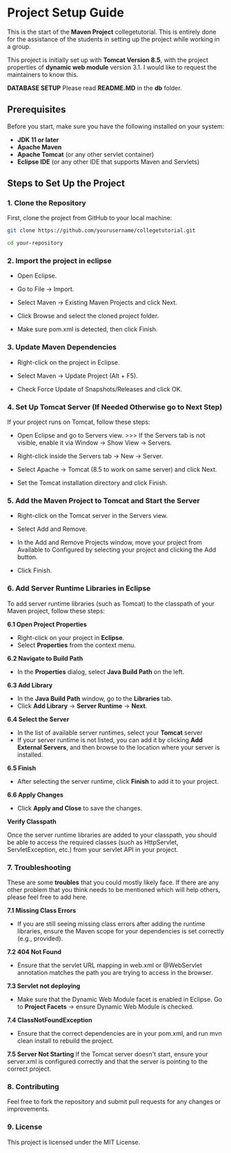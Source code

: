 # Project Setup Guide

This is the start of the **Maven Project** collegetutorial. This is entirely done for the assistance of the students in setting up the project while working in a group.

This project is initially set up with **Tomcat Version 8.5**, with the project properties of **dynamic web module** version 3.1. I would like to request the maintainers to know this. 

**DATABASE SETUP** Please read **README.MD** in the **db** folder.

## Prerequisites
Before you start, make sure you have the following installed on your system:
- **JDK 11 or later**
- **Apache Maven**
- **Apache Tomcat** (or any other servlet container)
- **Eclipse IDE** (or any other IDE that supports Maven and Servlets)

## Steps to Set Up the Project

### 1. Clone the Repository

First, clone the project from GitHub to your local machine:

```bash
git clone https://github.com/yourusername/collegetutorial.git

cd your-repository
```
### 2. Import the project in eclipse

- Open Eclipse.

- Go to File → Import.

- Select Maven → Existing Maven Projects and click Next.

- Click Browse and select the cloned project folder.

- Make sure pom.xml is detected, then click Finish.

### 3. Update Maven Dependencies

- Right-click on the project in Eclipse.

- Select Maven → Update Project (Alt + F5).

- Check Force Update of Snapshots/Releases and click OK.

### 4. Set Up Tomcat Server (If Needed Otherwise go to Next Step)

If your project runs on Tomcat, follow these steps:

- Open Eclipse and go to Servers view. >>> If the Servers tab is not visible, enable it via Window → Show View → Servers.

- Right-click inside the Servers tab → New → Server.

- Select Apache → Tomcat (8.5 to work on same server) and click Next.

- Set the Tomcat installation directory and click Finish.

### 5. Add the Maven Project to Tomcat and Start the Server

- Right-click on the Tomcat server in the Servers view.

- Select Add and Remove.

- In the Add and Remove Projects window, move your project from Available to Configured by selecting your project and clicking the Add button.

- Click Finish.

### 6. Add Server Runtime Libraries in Eclipse

To add server runtime libraries (such as Tomcat) to the classpath of your Maven project, follow these steps:

**6.1 Open Project Properties**
- Right-click on your project in **Eclipse**.
- Select **Properties** from the context menu.

**6.2 Navigate to Build Path**
- In the **Properties** dialog, select **Java Build Path** on the left.

**6.3 Add Library**
- In the **Java Build Path** window, go to the **Libraries** tab.
- Click **Add Library** → **Server Runtime** → **Next**.

**6.4 Select the Server**
- In the list of available server runtimes, select your **Tomcat** server
- If your server runtime is not listed, you can add it by clicking **Add External Servers**, and then browse to the location where your server is installed.

**6.5 Finish**
- After selecting the server runtime, click **Finish** to add it to your project.

**6.6 Apply Changes**
- Click **Apply and Close** to save the changes.

**Verify Classpath**

Once the server runtime libraries are added to your classpath, you should be able to access the required classes (such as HttpServlet, ServletException, etc.) from your servlet API in your project.

### 7. Troubleshooting

These are some **troubles** that you could mostly likely face. If there are any other problem that you think needs to be mentioned which will help others, please feel free to add here.

**7.1 Missing Class Errors**
- If you are still seeing missing class errors after adding the runtime libraries, ensure the Maven scope for your dependencies is set correctly (e.g., provided).

**7.2 404 Not Found**
- Ensure that the servlet URL mapping in web.xml or @WebServlet annotation matches the path you are trying to access in the browser.

**7.3 Servlet not deploying**
- Make sure that the Dynamic Web Module facet is enabled in Eclipse. Go to **Project Facets** → ensure Dynamic Web Module is checked.

**7.4 ClassNotFoundException**
- Ensure that the correct dependencies are in your pom.xml, and run mvn clean install to rebuild the project.

**7.5 Server Not Starting**
 If the Tomcat server doesn't start, ensure your server.xml is configured correctly and that the server is pointing to the correct project.

### 8. Contributing
Feel free to fork the repository and submit pull requests for any changes or improvements.

### 9. License
This project is licensed under the MIT License.